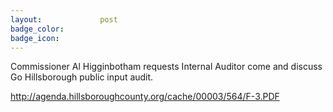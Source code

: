 ```yaml
---
layout:				post
badge_color:		
badge_icon:			
---
```


Commissioner Al Higginbotham requests Internal Auditor come and discuss Go Hillsborough public input audit.

http://agenda.hillsboroughcounty.org/cache/00003/564/F-3.PDF 
